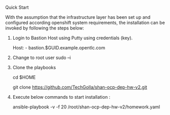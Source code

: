 
Quick Start

With the assumption that the infrastructure layer has been set up and configured according openshift system requirements, the installation can be invoked by following the steps below:

1.	Login to Bastion Host using Putty using credentials (key).

    Host: - bastion.$GUID.example.opentlc.com

2.	Change to root user
    sudo –i

3.	Clone the playbooks

    cd $HOME
    
    git clone https://github.com/TechGolla/shan-ocp-dep-hw-v2.git

4.	Execute below commands to start installation :

    ansible-playbook -v -f 20 /root/shan-ocp-dep-hw-v2/homework.yaml
